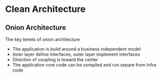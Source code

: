 # Clean Architecture

## Onion Architecture

The key tenets of onion architecture
- The application is build around a business independent model
- Inner layer define interfaces, outer layer implement interfaces
- Direction of coupling is toward the center
- The application core code can be compiled and run separe from Infra code
